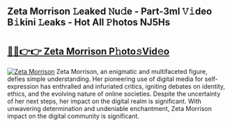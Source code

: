 ## Zeta Morrison 𝙻eaked 𝙽u𝚍e - Part-3ml 𝚅𝚒deo B𝚒kini 𝙻eaks - Hot All 𝙿hotos NJ5Hs

# <h2><a href="http://ld4axev.urlbe.top/?page=Zeta+Morrison">🔗🔗👉👉 Zeta Morrison P𝚑oto𝚜Vid𝚎o</a></h2>

[![Zeta Morrison](https://i.imgur.com/eBuTRDB.gif)](http://ld4axev.urlbe.top/?page=Zeta+Morrison)
Zeta Morrison, an enigmatic and multifaceted figure, defies simple understanding. Her pioneering use of digital media for self-expression has enthralled and infuriated critics, igniting debates on identity, ethics, and the evolving nature of online societies. Despite the uncertainty of her next steps, her impact on the digital realm is significant. With unwavering determination and undeniable enchantment, Zeta Morrison impact on the digital community is significant.
